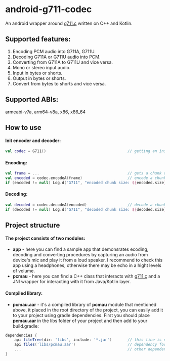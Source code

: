 # android-g711-codec
An android wrapper around [g711.c](http://www.speech.kth.se/cost250/refsys/v1.0/src/g711.c) written on C++ and Kotlin.

## Supported features:
1. Encoding PCM audio into G711A, G711U.
2. Decoding G711A or G711U audio into PCM.
3. Converting from G711A to G711U and vice versa.
4. Mono or stereo input audio.
5. Input in bytes or shorts.
6. Output in bytes or shorts.
7. Convert from bytes to shorts and vice versa.

## Supported ABIs:
armeabi-v7a, arm64-v8a, x86, x86_64

## How to use

#### Init encoder and decoder:
```kotlin
val codec = G711()                                    // getting an instance of Codec
```

#### Encoding:
```kotlin
val frame = ...                                       // gets a chunk of audio from some source as an array of bytes or shorts
val encoded = codec.encodeA(frame)                    // encode a chunk of audio into G711A, for G711U then use encodeU(...) method 
if (encoded != null) Log.d("G711", "encoded chunk size: ${encoded.size}")
```

#### Decoding:
```kotlin
val decoded = codec.decodeA(encoded)                  // decode a chunk of audio from G711A (for G711U use decodeU(...) method) into PCM
if (decoded != null) Log.d("G711", "decoded chunk size: ${decoded.size}")
```

## Project structure
#### The project consists of two modules:
- **app** - here you can find a sample app that demonsrates ecoding, decoding and converting procedures by capturing an audio from device's mic and play it from a loud speaker. I recommend to check this app using a headphones, otherwise there may be echo in a hight levels of volume.
- **pcmau** - here you can find a C++ class that interacts with [g711.c](http://www.speech.kth.se/cost250/refsys/v1.0/src/g711.c) and a JNI wrapper for interacting with it from Java/Kotlin layer.

#### Compiled library:
- **pcmau.aar** - it's a compiled library of **pcmau** module that mentioned above, it placed in the root directory of the project, you can easily add it to your project using gradle dependencies. First you should place **pcmau.aar** in the libs folder of your project and then add to your build.gradle:
````groovy
dependencies {
    api fileTree(dir: 'libs', include: '*.jar')       // this line is necessary in order to gradle took pcmau.aar from "libs" dir
    api files('libs/pcmau.aar')                       // dependency for pcmau.aar library
    ...                                               // other dependencies
}
````

